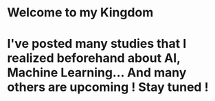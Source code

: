﻿# Welcome to my Kingdom
# I've posted many studies that I realized beforehand about AI, Machine Learning... And many others are upcoming ! Stay tuned ! 
